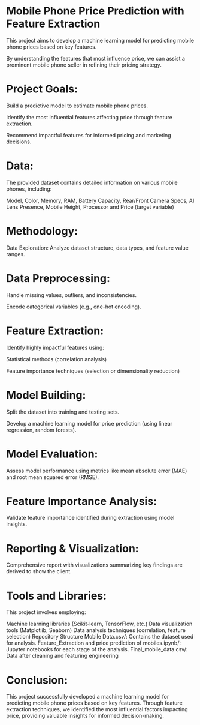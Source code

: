 # Mobile Phone Price Prediction with Feature Extraction
This project aims to develop a machine learning model for predicting mobile phone prices based on key features.

By understanding the features that most influence price, we can assist a prominent mobile phone seller in refining their pricing strategy.

# Project Goals:
Build a predictive model to estimate mobile phone prices.

Identify the most influential features affecting price through feature extraction.

Recommend impactful features for informed pricing and marketing decisions.

# Data:
The provided dataset contains detailed information on various mobile phones, including:

Model, Color, Memory, RAM, Battery Capacity, Rear/Front Camera Specs, AI Lens Presence, Mobile Height, Processor and Price (target variable)

# Methodology:
Data Exploration:
Analyze dataset structure, data types, and feature value ranges.

# Data Preprocessing:
Handle missing values, outliers, and inconsistencies.

Encode categorical variables (e.g., one-hot encoding).

# Feature Extraction:
Identify highly impactful features using:

Statistical methods (correlation analysis)

Feature importance techniques (selection or dimensionality reduction)

# Model Building:
Split the dataset into training and testing sets.

Develop a machine learning model for price prediction (using linear regression, random forests).

# Model Evaluation:
Assess model performance using metrics like mean absolute error (MAE) and root mean squared error (RMSE).

# Feature Importance Analysis:
Validate feature importance identified during extraction using model insights.

# Reporting & Visualization:
Comprehensive report with visualizations summarizing key findings are derived to show the client.

# Tools and Libraries:
This project involves employing:

Machine learning libraries (Scikit-learn, TensorFlow, etc.)
Data visualization tools (Matplotlib, Seaborn)
Data analysis techniques (correlation, feature selection)
Repository Structure
Mobile Data.csv/: Contains the dataset used for analysis.
Feature_Extraction and price prediction of mobiles.ipynb/: Jupyter notebooks for each stage of the analysis.
Final_mobile_data.csv/: Data after cleaning and featuring engineering

# Conclusion:
This project successfully developed a machine learning model for predicting mobile phone prices based on key features. Through feature extraction techniques, we identified the most influential factors impacting price, providing valuable insights for informed decision-making.
